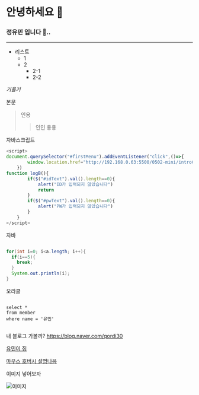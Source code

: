 # 안녕하세요 👋
### 정유민 입니다 🌱..
***
- 리스트 
  - 1
  - 2
    - 2-1
    - 2-2

_기울기_

본문
>인용
>>인인 용용


자바스크립트
```javascript
<script>
document.querySelector("#firstMenu").addEventListener("click",()=>{
        window.location.href="http://192.168.0.63:5500/0502-mini/introCom.html"
    })
function logB(){
        if($("#idText").val().length==0){
            alert("ID가 입력되지 않았습니다")
            return
        }
        if($("#pwText").val().length==0){
            alert("PW가 입력되지 않았습니다")
        }
    }
</script>
```

자바

```java

for(int i=0; i<a.length; i++){
  if(i==5){
    break;
  }
  System.out.println(i);
}

```

오라클

```oracle

select *
from member
where name = '유민'


```

내 블로그 가볼까?
<https://blog.naver.com/qordi30>

[유민이 집](https://blog.naver.com/qordi30)

[마우스 호버시 설명나옴](https://blog.naver.com/qordi30, "오똔데~")

이미지 넣어보자

![이미지](C:\Users\human-09\Desktop\정유민\Momentum.png)


<!--
**jungyoomin/jungyoomin** is a ✨ _special_ ✨ repository because its `README.md` (this file) appears on your GitHub profile.

Here are some ideas to get you started:

- 🔭 I’m currently working on ...
- 🌱 I’m currently learning ...
- 👯 I’m looking to collaborate on ...
- 🤔 I’m looking for help with ...
- 💬 Ask me about ...
- 📫 How to reach me: ...
- 😄 Pronouns: ...
- ⚡ Fun fact: ...
-->


